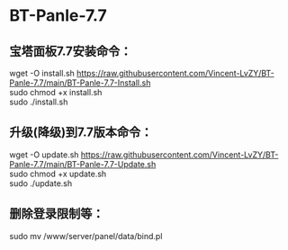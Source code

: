 # BT-Panle-7.7
## 宝塔面板7.7安装命令：
wget -O install.sh https://raw.githubusercontent.com/Vincent-LvZY/BT-Panle-7.7/main/BT-Panle-7.7-Install.sh<br>
sudo chmod +x install.sh<br>
sudo ./install.sh<br>

## 升级(降级)到7.7版本命令：
wget -O update.sh https://raw.githubusercontent.com/Vincent-LvZY/BT-Panle-7.7/main/BT-Panle-7.7-Update.sh<br>
sudo chmod +x update.sh<br>
sudo ./update.sh<br>

## 删除登录限制等：

sudo mv /www/server/panel/data/bind.pl
